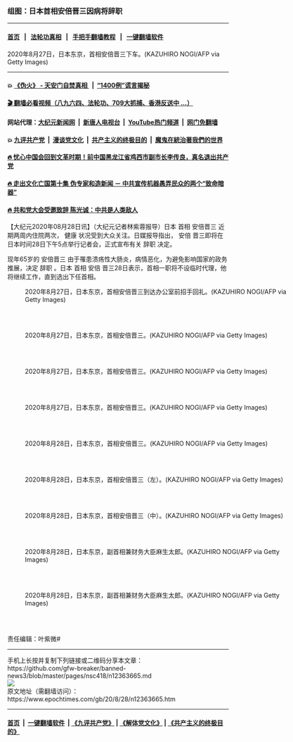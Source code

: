 ### 组图：日本首相安倍晋三因病将辞职
------------------------

#### [首页](https://github.com/gfw-breaker/banned-news3/blob/master/README.md) &nbsp;&nbsp;|&nbsp;&nbsp; [法轮功真相](https://github.com/begood0513/basic/blob/master/README.md)  &nbsp;&nbsp;|&nbsp;&nbsp; [手把手翻墙教程](https://github.com/gfw-breaker/guides/wiki)  &nbsp;&nbsp;|&nbsp;&nbsp; [一键翻墙软件](https://github.com/gfw-breaker/nogfw/blob/master/README.md)  



<div><img alt="" class="attachment-djy_600_400 size-djy_600_400 wp-post-image" src="https://i.epochtimes.com/assets/uploads/2020/08/GettyImages-1228221741-600x400.jpg"/>
<div class="caption">
 2020年8月27日，日本东京，首相安倍晋三下车。(KAZUHIRO NOGI/AFP via Getty Images)
</div></div><hr/>

#### 💥 [《伪火》 - 天安门自焚真相 ](http://141.164.51.119:10000/videos/blog/weihuo.html)&nbsp; |&nbsp; [“1400例”谎言揭秘  ](http://141.164.51.119:10000/videos/blog/jiexi1400.html)

#### [ 🎬  翻墙必看视频（八九六四、法轮功、709大抓捕、香港反送中 ...）](https://github.com/gfw-breaker/links/blob/master/banned.md)

#### 网站代理：[大纪元新闻网](http://167.172.10.89:10080/gb/) &nbsp;|&nbsp; [新唐人电视台](http://167.172.10.89:8808/gb/)  &nbsp;|&nbsp; [YouTube热门频道](http://158.247.203.241/youtube.html) &nbsp;|&nbsp; [网门免翻墙](http://158.247.203.241:11000/show.aspx?name=ogHome)

#### 💥 [九评共产党](http://141.164.51.119:10000/videos/res/jiuping/)&nbsp; |&nbsp; [漫谈党文化](http://141.164.51.119:10000/videos/res/mtdwh/)&nbsp; |&nbsp; [共产主义的终极目的](http://141.164.51.119:10000/videos/res/zjmd/)&nbsp; |&nbsp; [魔鬼在統治著我們的世界](http://141.164.51.119:10000/videos/res/TheSpecter/)  

#### [ 🔥  忧心中国会回到文革时期！前中国黑龙江省鸡西市副市长李传良，真名退出共产党](http://141.164.51.119:10000/videos/news/quit01.html)

#### [ 🔥  走出文化亡国第十集 伪专家和造新闻 － 中共宣传机器愚弄民众的两个“致命暗器”](http://141.164.51.119:10000/videos/news/../res/zcwhwg/index.html)

#### [ 🔥  共和党大会受邀致辞 陈光诚：中共是人类敌人](http://141.164.51.119:10000/videos/news/cgc.html)

<div><p>
 【大纪元2020年08月28日讯】（大纪元记者林紫蓉报导）日本
 <ok href="https://www.epochtimes.com/gb/tag/%E9%A6%96%E7%9B%B8.html">
  首相
 </ok>
 <ok href="https://www.epochtimes.com/gb/tag/%E5%AE%89%E5%80%8D%E6%99%8B%E4%B8%89.html">
  安倍晋三
 </ok>
 近期两周内住院两次，
 <ok href="https://www.epochtimes.com/gb/tag/%E5%81%A5%E5%BA%B7.html">
  健康
 </ok>
 状况受到大众关注。日媒报导指出，
 <ok href="https://www.epochtimes.com/gb/tag/%E5%AE%89%E5%80%8D.html">
  安倍
 </ok>
 晋三即将在日本时间28日下午5点举行记者会，正式宣布有关
 <ok href="https://www.epochtimes.com/gb/tag/%E8%BE%9E%E8%81%8C.html">
  辞职
 </ok>
 决定。
</p>
<p>
 现年65岁的
 <ok href="https://www.epochtimes.com/gb/tag/%E5%AE%89%E5%80%8D%E6%99%8B%E4%B8%89.html">
  安倍晋三
 </ok>
 由于罹患溃疡性大肠炎，病情恶化，为避免影响国家的政务推展，决定
 <ok href="https://www.epochtimes.com/gb/tag/%E8%BE%9E%E8%81%8C.html">
  辞职
 </ok>
 。日本
 <ok href="https://www.epochtimes.com/gb/tag/%E9%A6%96%E7%9B%B8.html">
  首相
 </ok>
 <ok href="https://www.epochtimes.com/gb/tag/%E5%AE%89%E5%80%8D.html">
  安倍
 </ok>
 晋三28日表示，首相一职将不设临时代理，他将继续工作，直到选出下任首相。
</p>
<figure class="wp-caption aligncenter" id="attachment_12363672" style="width: 600px">
 <ok href="https://i.epochtimes.com/assets/uploads/2020/08/GettyImages-1228221806.jpg">
  <img alt="" class="size-large wp-image-12363672" src="https://i.epochtimes.com/assets/uploads/2020/08/GettyImages-1228221806-600x414.jpg"/>
 </ok>
 <br/><figcaption class="wp-caption-text">
  2020年8月27日，日本东京，首相安倍晋三到达办公室前招手回礼。(KAZUHIRO NOGI/AFP via Getty Images)
 </figcaption><br/>
</figure><br/>
<figure class="wp-caption aligncenter" id="attachment_12363674" style="width: 600px">
 <ok href="https://i.epochtimes.com/assets/uploads/2020/08/GettyImages-1228221534.jpg">
  <img alt="" class="size-large wp-image-12363674" src="https://i.epochtimes.com/assets/uploads/2020/08/GettyImages-1228221534-600x399.jpg"/>
 </ok>
 <br/><figcaption class="wp-caption-text">
  2020年8月27日，日本东京，首相安倍晋三。(KAZUHIRO NOGI/AFP via Getty Images)
 </figcaption><br/>
</figure><br/>
<figure class="wp-caption aligncenter" id="attachment_12363675" style="width: 600px">
 <ok href="https://i.epochtimes.com/assets/uploads/2020/08/GettyImages-1228221616.jpg">
  <img alt="" class="size-large wp-image-12363675" src="https://i.epochtimes.com/assets/uploads/2020/08/GettyImages-1228221616-600x399.jpg"/>
 </ok>
 <br/><figcaption class="wp-caption-text">
  2020年8月27日，日本东京，首相安倍晋三。(KAZUHIRO NOGI/AFP via Getty Images)
 </figcaption><br/>
</figure><br/>
<figure class="wp-caption aligncenter" id="attachment_12363676" style="width: 600px">
 <ok href="https://i.epochtimes.com/assets/uploads/2020/08/GettyImages-1228221679.jpg">
  <img alt="" class="size-large wp-image-12363676" src="https://i.epochtimes.com/assets/uploads/2020/08/GettyImages-1228221679-600x399.jpg"/>
 </ok>
 <br/><figcaption class="wp-caption-text">
  2020年8月27日，日本东京，首相安倍晋三。(KAZUHIRO NOGI/AFP via Getty Images)
 </figcaption><br/>
</figure><br/>
<figure class="wp-caption aligncenter" id="attachment_12363677" style="width: 600px">
 <ok href="https://i.epochtimes.com/assets/uploads/2020/08/GettyImages-1228231049.jpg">
  <img alt="" class="size-large wp-image-12363677" src="https://i.epochtimes.com/assets/uploads/2020/08/GettyImages-1228231049-600x400.jpg"/>
 </ok>
 <br/><figcaption class="wp-caption-text">
  2020年8月28日，日本东京，首相安倍晋三。(KAZUHIRO NOGI/AFP via Getty Images)
 </figcaption><br/>
</figure><br/>
<figure class="wp-caption aligncenter" id="attachment_12363678" style="width: 600px">
 <ok href="https://i.epochtimes.com/assets/uploads/2020/08/GettyImages-1228231167.jpg">
  <img alt="" class="size-large wp-image-12363678" src="https://i.epochtimes.com/assets/uploads/2020/08/GettyImages-1228231167-600x400.jpg"/>
 </ok>
 <br/><figcaption class="wp-caption-text">
  2020年8月28日，日本东京，首相安倍晋三（左）。(KAZUHIRO NOGI/AFP via Getty Images)
 </figcaption><br/>
</figure><br/>
<figure class="wp-caption aligncenter" id="attachment_12363679" style="width: 600px">
 <ok href="https://i.epochtimes.com/assets/uploads/2020/08/GettyImages-1228232883.jpg">
  <img alt="" class="size-large wp-image-12363679" src="https://i.epochtimes.com/assets/uploads/2020/08/GettyImages-1228232883-600x399.jpg"/>
 </ok>
 <br/><figcaption class="wp-caption-text">
  2020年8月28日，日本东京，首相安倍晋三（中）。(KAZUHIRO NOGI/AFP via Getty Images)
 </figcaption><br/>
</figure><br/>
<figure class="wp-caption aligncenter" id="attachment_12363681" style="width: 600px">
 <ok href="https://i.epochtimes.com/assets/uploads/2020/08/GettyImages-1228233024.jpg">
  <img alt="" class="size-large wp-image-12363681" src="https://i.epochtimes.com/assets/uploads/2020/08/GettyImages-1228233024-600x409.jpg"/>
 </ok>
 <br/><figcaption class="wp-caption-text">
  2020年8月28日，日本东京，副首相兼财务大臣麻生太郎。(KAZUHIRO NOGI/AFP via Getty Images)
 </figcaption><br/>
</figure><br/>
<figure class="wp-caption aligncenter" id="attachment_12363683" style="width: 600px">
 <ok href="https://i.epochtimes.com/assets/uploads/2020/08/GettyImages-1228233115.jpg">
  <img alt="" class="size-large wp-image-12363683" src="https://i.epochtimes.com/assets/uploads/2020/08/GettyImages-1228233115-600x400.jpg"/>
 </ok>
 <br/><figcaption class="wp-caption-text">
  2020年8月28日，日本东京，副首相兼财务大臣麻生太郎。(KAZUHIRO NOGI/AFP via Getty Images)
 </figcaption><br/>
</figure><br/>
<p>
 责任编辑：叶紫微#
</p>
</div>
<hr/>
手机上长按并复制下列链接或二维码分享本文章：<br/>
https://github.com/gfw-breaker/banned-news3/blob/master/pages/nsc418/n12363665.md <br/>
<a href='https://github.com/gfw-breaker/banned-news3/blob/master/pages/nsc418/n12363665.md'><img src='https://github.com/gfw-breaker/banned-news3/blob/master/pages/nsc418/n12363665.md.png'/></a> <br/>
原文地址（需翻墙访问）：https://www.epochtimes.com/gb/20/8/28/n12363665.htm


------------------------
#### [首页](https://github.com/gfw-breaker/banned-news3/blob/master/README.md) &nbsp;|&nbsp; [一键翻墙软件](https://github.com/gfw-breaker/nogfw/blob/master/README.md) &nbsp;| [《九评共产党》](https://github.com/gfw-breaker/9ping.md/blob/master/README.md#九评之一评共产党是什么) | [《解体党文化》](https://github.com/gfw-breaker/jtdwh.md/blob/master/README.md) | [《共产主义的终极目的》](https://github.com/gfw-breaker/gczydzjmd.md/blob/master/README.md)


<img src='http://gfw-breaker.win/banned-news3/pages/nsc418/n12363665.md' width='0px' height='0px'/>